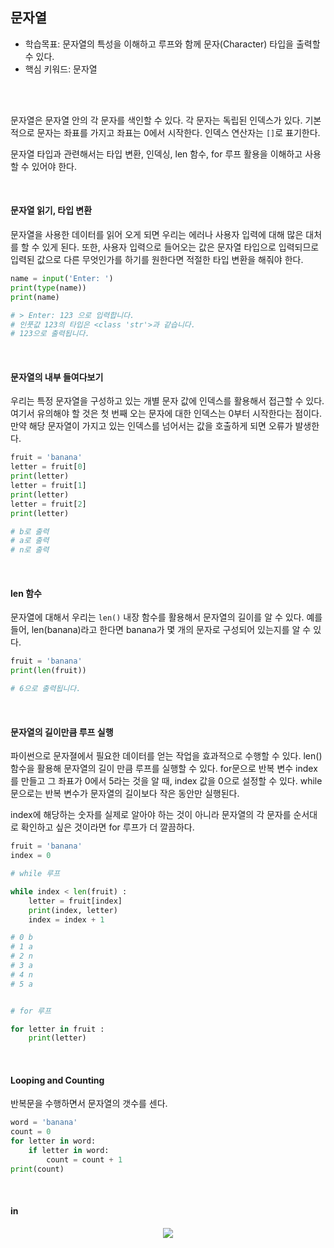 ## 문자열

- 학습목표: 문자열의 특성을 이해하고 루프와 함께 문자(Character) 타입을 출력할 수 있다.
- 핵심 키워드: 문자열

<br></br>

문자열은 문자열 안의 각 문자를 색인할 수 있다. 각 문자는 독립된 인덱스가 있다. 기본적으로 문자는 좌표를 가지고 좌표는 0에서 시작한다.
인덱스 연산자는 `[]`로 표기한다.

문자열 타입과 관련해서는 타입 변환, 인덱싱, len 함수, for 루프 활용을 이해하고 사용할 수 있어야 한다.

<br/>

#### 문자열 읽기, 타입 변환

문자열을 사용한 데이터를 읽어 오게 되면 우리는 에러나 사용자 입력에 대해 많은 대처를 할 수 있게 된다.
또한, 사용자 입력으로 들어오는 값은 문자열 타입으로 입력되므로 입력된 값으로 다른 무엇인가를 하기를 원한다면 적절한 타입 변환을 해줘야 한다.

```python
name = input('Enter: ')
print(type(name))
print(name)

# > Enter: 123 으로 입력합니다.
# 인풋값 123의 타입은 <class 'str'>과 같습니다.
# 123으로 출력됩니다.
```

<br/>

#### 문자열의 내부 들여다보기

우리는 특정 문자열을 구성하고 있는 개별 문자 값에 인덱스를 활용해서 접근할 수 있다.
여기서 유의해야 할 것은 첫 번째 오는 문자에 대한 인덱스는 0부터 시작한다는 점이다.
만약 해당 문자열이 가지고 있는 인덱스를 넘어서는 값을 호출하게 되면 오류가 발생한다.

```python
fruit = 'banana'
letter = fruit[0]
print(letter)
letter = fruit[1]
print(letter)
letter = fruit[2]
print(letter)

# b로 출력
# a로 출력
# n로 출력
```

<br/>

#### len 함수

문자열에 대해서 우리는 `len()` 내장 함수를 활용해서 문자열의 길이를 알 수 있다.
예를 들어, len(banana)라고 한다면 banana가 몇 개의 문자로 구성되어 있는지를 알 수 있다.

```python
fruit = 'banana'
print(len(fruit))

# 6으로 출력됩니다.
```

<br/>

#### 문자열의 길이만큼 루프 실행

파이썬으로 문자졀에서 필요한 데이터를 얻는 작업을 효과적으로 수행할 수 있다.
len() 함수을 활용해 문자열의 길이 만큼 루프를 실행할 수 있다.
for문으로 반복 변수 index를 만들고 그 좌표가 0에서 5라는 것을 알 때, index 값을 0으로 설정할 수 있다.
while문으로는 반복 변수가 문자열의 길이보다 작은 동안만 실행된다.

index에 해당하는 숫자를 실제로 알아야 하는 것이 아니라 문자열의 각 문자를 순서대로 확인하고 싶은 것이라면 for 루프가 더 깔끔하다.

````python
fruit = 'banana'
index = 0

# while 루프

while index < len(fruit) :
    letter = fruit[index]
    print(index, letter)
    index = index + 1

# 0 b
# 1 a
# 2 n
# 3 a
# 4 n
# 5 a


# for 루프

for letter in fruit :
    print(letter)
````

<br/>

#### Looping and Counting

반복문을 수행하면서 문자열의 갯수를 센다.

```python
word = 'banana'
count = 0
for letter in word:
    if letter in word:
        count = count + 1
print(count)
``` 

<br/>

#### in

<div align="center">

<img src="https://s3.us-west-2.amazonaws.com/secure.notion-static.com/bdf1c7d6-6d7b-46e8-b193-b7053e4a5e3f/%E1%84%89%E1%85%B3%E1%84%8F%E1%85%B3%E1%84%85%E1%85%B5%E1%86%AB%E1%84%89%E1%85%A3%E1%86%BA_2022-07-28_%E1%84%8B%E1%85%A9%E1%84%92%E1%85%AE_10.12.14.png?X-Amz-Algorithm=AWS4-HMAC-SHA256&X-Amz-Content-Sha256=UNSIGNED-PAYLOAD&X-Amz-Credential=AKIAT73L2G45EIPT3X45%2F20220728%2Fus-west-2%2Fs3%2Faws4_request&X-Amz-Date=20220728T131230Z&X-Amz-Expires=86400&X-Amz-Signature=5df2c34686aaf196fe76ec181aca38d57fdf73ccf68df248ecbf50c6253c9d6e&X-Amz-SignedHeaders=host&response-content-disposition=filename%20%3D%22%25E1%2584%2589%25E1%2585%25B3%25E1%2584%258F%25E1%2585%25B3%25E1%2584%2585%25E1%2585%25B5%25E1%2586%25AB%25E1%2584%2589%25E1%2585%25A3%25E1%2586%25BA%25202022-07-28%2520%25E1%2584%258B%25E1%2585%25A9%25E1%2584%2592%25E1%2585%25AE%252010.12.14.png%22&x-id=GetObject"/>

</div>